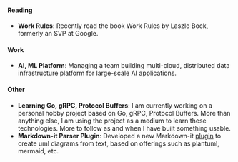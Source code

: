 #### Reading

- **Work Rules**: Recently read the book Work Rules by Laszlo Bock, formerly an SVP at Google.

#### Work

- **AI, ML Platform**: Managing a team building multi-cloud, distributed data infrastructure platform for large-scale AI applications.

#### Other

- **Learning Go, gRPC, Protocol Buffers**: I am currently working on a personal hobby project based on Go, gRPC, Protocol Buffers. More than anything else, I am using the project as a medium to learn these technologies. More to follow as and when I have built something usable.
- **Markdown-it Parser Plugin**: Developed a new Markdown-it [plugin](https://github.com/manastalukdar/markdown-it-textual-uml) to create uml diagrams from text, based on offerings such as plantuml, mermaid, etc.
